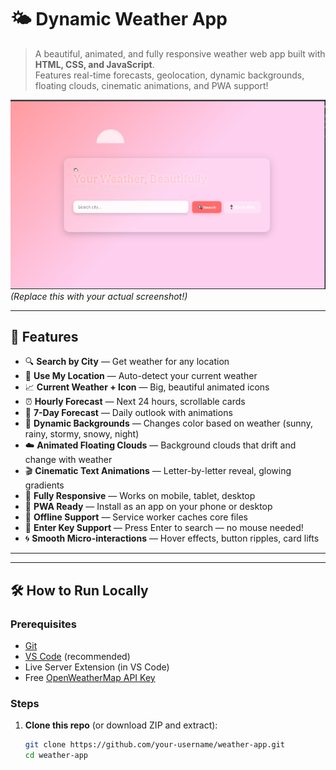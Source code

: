 # 🌤️ Dynamic Weather App

> A beautiful, animated, and fully responsive weather web app built with **HTML, CSS, and JavaScript**.  
> Features real-time forecasts, geolocation, dynamic backgrounds, floating clouds, cinematic animations, and PWA support!

![Weather App Screenshot](./screenshot-weather-app.png)  
*(Replace this with your actual screenshot!)*

---

## 🌟 Features

- 🔍 **Search by City** — Get weather for any location
- 📍 **Use My Location** — Auto-detect your current weather
- 📈 **Current Weather + Icon** — Big, beautiful animated icons
- ⏰ **Hourly Forecast** — Next 24 hours, scrollable cards
- 📅 **7-Day Forecast** — Daily outlook with animations
- 🎨 **Dynamic Backgrounds** — Changes color based on weather (sunny, rainy, stormy, snowy, night)
- ☁️ **Animated Floating Clouds** — Background clouds that drift and change with weather
- 🎬 **Cinematic Text Animations** — Letter-by-letter reveal, glowing gradients
- 📱 **Fully Responsive** — Works on mobile, tablet, desktop
- 🚀 **PWA Ready** — Install as an app on your phone or desktop
- 🧭 **Offline Support** — Service worker caches core files
- 🎯 **Enter Key Support** — Press Enter to search — no mouse needed!
- 🌀 **Smooth Micro-interactions** — Hover effects, button ripples, card lifts

---





---

## 🛠️ How to Run Locally

### Prerequisites

- [Git](https://git-scm.com/)
- [VS Code](https://code.visualstudio.com/) (recommended)
- Live Server Extension (in VS Code)
- Free [OpenWeatherMap API Key](https://openweathermap.org/api)

### Steps

1. **Clone this repo** (or download ZIP and extract):
   ```bash
   git clone https://github.com/your-username/weather-app.git
   cd weather-app
